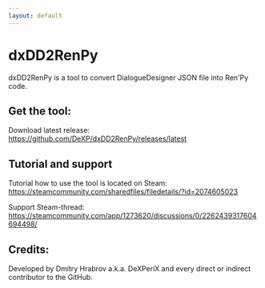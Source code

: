 ```yaml
---
layout: default
---
```

# dxDD2RenPy
dxDD2RenPy is a tool to convert DialogueDesigner JSON file into Ren'Py code.

## Get the tool:
Download latest release: https://github.com/DeXP/dxDD2RenPy/releases/latest

## Tutorial and support
Tutorial how to use the tool is located on Steam:
https://steamcommunity.com/sharedfiles/filedetails/?id=2074605023

Support Steam-thread:
https://steamcommunity.com/app/1273620/discussions/0/2262439317604694498/

## Credits:
Developed by Dmitry Hrabrov a.k.a. DeXPeriX and every direct or indirect contributor to the GitHub.
